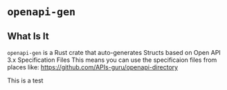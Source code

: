 # `openapi-gen`

## What Is It

`openapi-gen` is a Rust crate that auto-generates Structs based on Open API 3.x Specification Files
This means you can use the specificaion files from places like: <https://github.com/APIs-guru/openapi-directory>

This is a test
